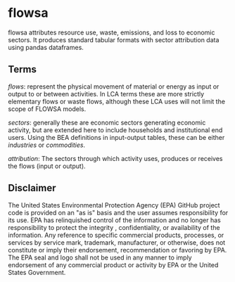 # flowsa

flowsa attributes resource use, waste, emissions, and loss to economic sectors. It produces standard tabular formats with
sector attribution data using pandas dataframes.

## Terms
_flows_: represent the physical movement of material or energy as input or output to or between activities.
In LCA terms these are more strictly elementary flows or waste flows, although these LCA uses will not limit the scope of FLOWSA models.

_sectors_: generally these are economic sectors generating economic activity, but are extended
here to include households and institutional end users. Using the BEA definitions in input-output
tables, these can be either _industries_ or _commodities_.

_attribution_: The sectors through which activity uses, produces or receives the flows (input or output).

## Disclaimer
The United States Environmental Protection Agency (EPA) GitHub project code is provided on an "as is" basis
and the user assumes responsibility for its use.  EPA has relinquished control of the information and no longer
has responsibility to protect the integrity , confidentiality, or availability of the information.  Any
reference to specific commercial products, processes, or services by service mark, trademark, manufacturer,
or otherwise, does not constitute or imply their endorsement, recommendation or favoring by EPA.  The EPA seal
and logo shall not be used in any manner to imply endorsement of any commercial product or activity by EPA or
the United States Government.